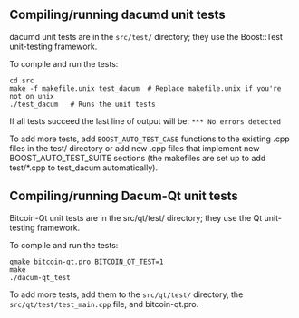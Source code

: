 Compiling/running dacumd unit tests
------------------------------------

dacumd unit tests are in the `src/test/` directory; they
use the Boost::Test unit-testing framework.

To compile and run the tests:

	cd src
	make -f makefile.unix test_dacum  # Replace makefile.unix if you're not on unix
	./test_dacum   # Runs the unit tests

If all tests succeed the last line of output will be:
`*** No errors detected`

To add more tests, add `BOOST_AUTO_TEST_CASE` functions to the existing
.cpp files in the test/ directory or add new .cpp files that
implement new BOOST_AUTO_TEST_SUITE sections (the makefiles are
set up to add test/*.cpp to test_dacum automatically).


Compiling/running Dacum-Qt unit tests
---------------------------------------

Bitcoin-Qt unit tests are in the src/qt/test/ directory; they
use the Qt unit-testing framework.

To compile and run the tests:

	qmake bitcoin-qt.pro BITCOIN_QT_TEST=1
	make
	./dacum-qt_test

To add more tests, add them to the `src/qt/test/` directory,
the `src/qt/test/test_main.cpp` file, and bitcoin-qt.pro.

